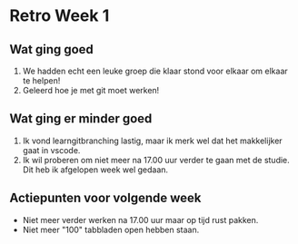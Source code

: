 # Retro Week 1

## Wat ging goed
1. We hadden echt een leuke groep die klaar stond voor elkaar om elkaar te helpen!
2. Geleerd hoe je met git moet werken!

## Wat ging er minder goed
1. Ik vond learngitbranching lastig, maar ik merk wel dat het makkelijker gaat in vscode.
2. Ik wil proberen om niet meer na 17.00 uur verder te gaan met de studie. Dit heb ik afgelopen week wel gedaan. 

## Actiepunten voor volgende week
* Niet meer verder werken na 17.00 uur maar op tijd rust pakken.
* Niet meer "100" tabbladen open hebben staan.

